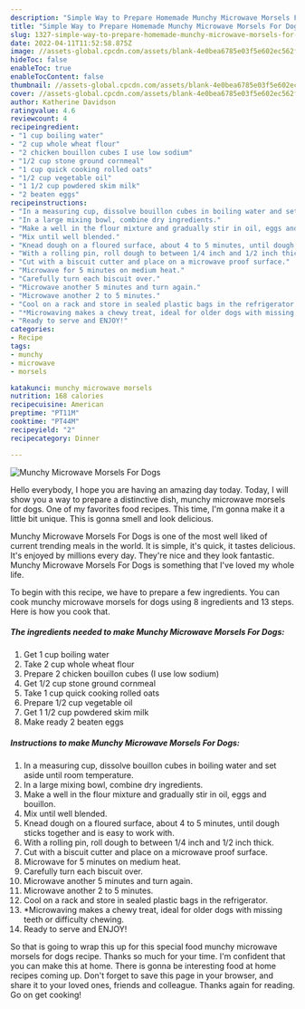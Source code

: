 ```yaml
---
description: "Simple Way to Prepare Homemade Munchy Microwave Morsels For Dogs"
title: "Simple Way to Prepare Homemade Munchy Microwave Morsels For Dogs"
slug: 1327-simple-way-to-prepare-homemade-munchy-microwave-morsels-for-dogs
date: 2022-04-11T11:52:58.875Z
image: //assets-global.cpcdn.com/assets/blank-4e0bea6785e03f5e602ec562f230caae08da540cada707380b4fe1bbebba43da.png
hideToc: false
enableToc: true
enableTocContent: false
thumbnail: //assets-global.cpcdn.com/assets/blank-4e0bea6785e03f5e602ec562f230caae08da540cada707380b4fe1bbebba43da.png
cover: //assets-global.cpcdn.com/assets/blank-4e0bea6785e03f5e602ec562f230caae08da540cada707380b4fe1bbebba43da.png
author: Katherine Davidson
ratingvalue: 4.6
reviewcount: 4
recipeingredient:
- "1 cup boiling water"
- "2 cup whole wheat flour"
- "2 chicken bouillon cubes I use low sodium"
- "1/2 cup stone ground cornmeal"
- "1 cup quick cooking rolled oats"
- "1/2 cup vegetable oil"
- "1 1/2 cup powdered skim milk"
- "2 beaten eggs"
recipeinstructions:
- "In a measuring cup, dissolve bouillon cubes in boiling water and set aside until room temperature."
- "In a large mixing bowl, combine dry ingredients."
- "Make a well in the flour mixture and gradually stir in oil, eggs and bouillon."
- "Mix until well blended."
- "Knead dough on a floured surface, about 4 to 5 minutes, until dough sticks together and is easy to work with."
- "With a rolling pin, roll dough to between 1/4 inch and 1/2 inch thick."
- "Cut with a biscuit cutter and place on a microwave proof surface."
- "Microwave for 5 minutes on medium heat."
- "Carefully turn each biscuit over."
- "Microwave another 5 minutes and turn again."
- "Microwave another 2 to 5 minutes."
- "Cool on a rack and store in sealed plastic bags in the refrigerator."
- "*Microwaving makes a chewy treat, ideal for older dogs with missing teeth or difficulty chewing."
- "Ready to serve and ENJOY!"
categories:
- Recipe
tags:
- munchy
- microwave
- morsels

katakunci: munchy microwave morsels 
nutrition: 168 calories
recipecuisine: American
preptime: "PT11M"
cooktime: "PT44M"
recipeyield: "2"
recipecategory: Dinner

---
```



![Munchy Microwave Morsels For Dogs](//assets-global.cpcdn.com/assets/blank-4e0bea6785e03f5e602ec562f230caae08da540cada707380b4fe1bbebba43da.png)

Hello everybody, I hope you are having an amazing day today. Today, I will show you a way to prepare a distinctive dish, munchy microwave morsels for dogs. One of my favorites food recipes. This time, I'm gonna make it a little bit unique. This is gonna smell and look delicious.

Munchy Microwave Morsels For Dogs is one of the most well liked of current trending meals in the world. It is simple, it's quick, it tastes delicious. It's enjoyed by millions every day. They're nice and they look fantastic. Munchy Microwave Morsels For Dogs is something that I've loved my whole life.




To begin with this recipe, we have to prepare a few ingredients. You can cook munchy microwave morsels for dogs using 8 ingredients and 13 steps. Here is how you cook that.

<!--inarticleads1-->

##### The ingredients needed to make Munchy Microwave Morsels For Dogs:

1. Get 1 cup boiling water
1. Take 2 cup whole wheat flour
1. Prepare 2 chicken bouillon cubes (I use low sodium)
1. Get 1/2 cup stone ground cornmeal
1. Take 1 cup quick cooking rolled oats
1. Prepare 1/2 cup vegetable oil
1. Get 1 1/2 cup powdered skim milk
1. Make ready 2 beaten eggs




<!--inarticleads2-->

##### Instructions to make Munchy Microwave Morsels For Dogs:

1. In a measuring cup, dissolve bouillon cubes in boiling water and set aside until room temperature.
1. In a large mixing bowl, combine dry ingredients.
1. Make a well in the flour mixture and gradually stir in oil, eggs and bouillon.
1. Mix until well blended.
1. Knead dough on a floured surface, about 4 to 5 minutes, until dough sticks together and is easy to work with.
1. With a rolling pin, roll dough to between 1/4 inch and 1/2 inch thick.
1. Cut with a biscuit cutter and place on a microwave proof surface.
1. Microwave for 5 minutes on medium heat.
1. Carefully turn each biscuit over.
1. Microwave another 5 minutes and turn again.
1. Microwave another 2 to 5 minutes.
1. Cool on a rack and store in sealed plastic bags in the refrigerator.
1. *Microwaving makes a chewy treat, ideal for older dogs with missing teeth or difficulty chewing.
1. Ready to serve and ENJOY!



So that is going to wrap this up for this special food munchy microwave morsels for dogs recipe. Thanks so much for your time. I'm confident that you can make this at home. There is gonna be interesting food at home recipes coming up. Don't forget to save this page in your browser, and share it to your loved ones, friends and colleague. Thanks again for reading. Go on get cooking!
